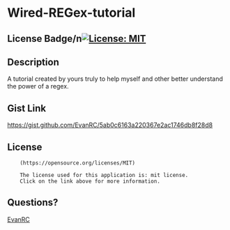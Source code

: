 # Wired-REGex-tutorial

## License Badge/n[![License: MIT](https://img.shields.io/badge/License-MIT-yellow.svg)](https://opensource.org/licenses/MIT)

## Description

A tutorial created by yours truly to help myself and other better understand the power of a regex.

## Gist Link
https://gist.github.com/EvanRC/5ab0c6163a220367e2ac1746db8f28d8

## License


        (https://opensource.org/licenses/MIT)

        The license used for this application is: mit license. 
        Click on the link above for more information.

## Questions?

[EvanRC](https://github.com/EvanRC)

